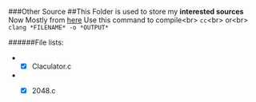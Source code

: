 ###Other Source
  ##This Folder is used to store my **interested sources**
        Now Mostly from [here](https://www.shiyanlou.com/)
    Use this command to compile\<br>
        `cc`\<br>
    or\<br>
        `clang *FILENAME* -o *OUTPUT*`

######File lists:
* - [x] Claculator.c
* - [x] 2048.c


